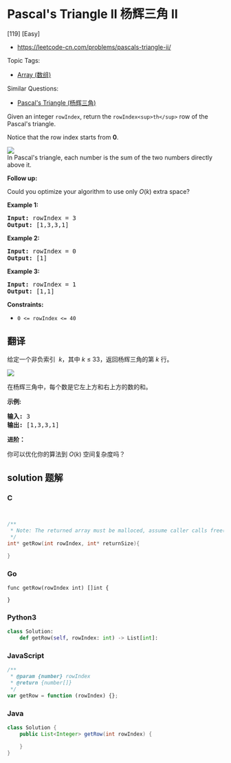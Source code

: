 # Pascal's Triangle II 杨辉三角 II

[119] [Easy]

- https://leetcode-cn.com/problems/pascals-triangle-ii/

Topic Tags:

- [Array (数组)](https://leetcode-cn.com/tag/array/)

Similar Questions:

- [Pascal's Triangle (杨辉三角)](https://leetcode-cn.com/problems/pascals-triangle/)

Given an integer `rowIndex`, return the `rowIndex<sup>th</sup>` row of the Pascal's triangle.

Notice that the row index starts from **0**.

![](https://upload.wikimedia.org/wikipedia/commons/0/0d/PascalTriangleAnimated2.gif)  
In Pascal's triangle, each number is the sum of the two numbers directly above it.

**Follow up:**

Could you optimize your algorithm to use only _O_(_k_) extra space?

**Example 1:**

<pre><strong>Input:</strong> rowIndex = 3
<strong>Output:</strong> [1,3,3,1]
</pre>

**Example 2:**

<pre><strong>Input:</strong> rowIndex = 0
<strong>Output:</strong> [1]
</pre>

**Example 3:**

<pre><strong>Input:</strong> rowIndex = 1
<strong>Output:</strong> [1,1]
</pre>

**Constraints:**

- `0 <= rowIndex <= 40`

## 翻译

给定一个非负索引  *k*，其中 *k* ≤ 33，返回杨辉三角的第 _k_ 行。

![](https://upload.wikimedia.org/wikipedia/commons/0/0d/PascalTriangleAnimated2.gif)

在杨辉三角中，每个数是它左上方和右上方的数的和。

**示例:**

<pre><strong>输入:</strong> 3
<strong>输出:</strong> [1,3,3,1]
</pre>

**进阶：**

你可以优化你的算法到 _O_(_k_) 空间复杂度吗？

## solution 题解

### C

```c


/**
 * Note: The returned array must be malloced, assume caller calls free().
 */
int* getRow(int rowIndex, int* returnSize){

}
```

### Go

```golang
func getRow(rowIndex int) []int {

}
```

### Python3

```python
class Solution:
    def getRow(self, rowIndex: int) -> List[int]:
```

### JavaScript

```javascript
/**
 * @param {number} rowIndex
 * @return {number[]}
 */
var getRow = function (rowIndex) {};
```

### Java

```java
class Solution {
    public List<Integer> getRow(int rowIndex) {

    }
}
```
